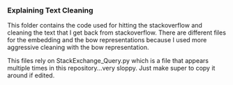 ### Explaining Text Cleaning

This folder contains the code used for hitting the stackoverflow and cleaning the text that I get back from stackoverflow.
There are different files for the embedding and the bow representations because I used more aggressive cleaning with the bow representation.

This files rely on StackExchange_Query.py which is a file that appears multiple times in this repository...very sloppy. Just make super to copy it around if edited.

